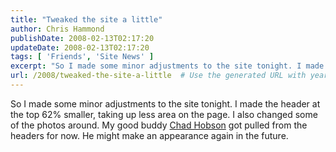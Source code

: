 ```yaml
---
title: "Tweaked the site a little"
author: Chris Hammond
publishDate: 2008-02-13T02:17:20
updateDate: 2008-02-13T02:17:20
tags: [ 'Friends', 'Site News' ]
excerpt: "So I made some minor adjustments to the site tonight. I made the header at the top 62% smaller, taking up less area on the page. I also changed some of the photos around. My good buddy Chad Hobson got pulled from the headers for now. He might make an appearance again in the future."
url: /2008/tweaked-the-site-a-little  # Use the generated URL with year
---
```

<p>So I made some minor adjustments to the site tonight. I made the header at the top 62% smaller, taking up less area on the page. I also changed some of the photos around. My good buddy <a href="https://www.chadhobson.com/">Chad Hobson</a> got pulled from the headers for now. He might make an appearance again in the future.</p>
